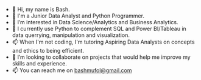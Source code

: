 - 👋 Hi, my name is Bash.
- 👋 I'm a Junior Data Analyst and Python Programmer.
- 👀 I’m interested in Data Science/Analytics and Business Analytics.
- 🌱 I currently use Python to complement SQL and Power BI/Tableau in data querrying, manipulation and visualization.
- 📫 When I'm not coding, I'm tutoring Aspiring Data Analysts on concepts and ethics to being efficient.
- 💞️ I’m looking to collaborate on projects that would help me improve my skills and experience.
- 📫 You can reach me on bashmufol@gmail.com

<!---
Bashmufol/Bashmufol is a ✨ special ✨ repository because its `README.md` (this file) appears on your GitHub profile.
You can click the Preview link to take a look at your changes.
--->
